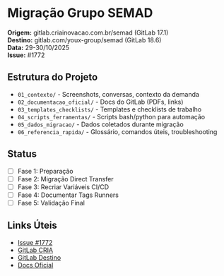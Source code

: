 # Migração Grupo SEMAD

**Origem:** gitlab.criainovacao.com.br/semad (GitLab 17.1)  
**Destino:** gitlab.com/youx-group/semad (GitLab 18.6)  
**Data:** 29-30/10/2025  
**Issue:** #1772

## Estrutura do Projeto

- `01_contexto/` - Screenshots, conversas, contexto da demanda
- `02_documentacao_oficial/` - Docs do GitLab (PDFs, links)
- `03_templates_checklists/` - Templates e checklists de trabalho
- `04_scripts_ferramentas/` - Scripts bash/python para automação
- `05_dados_migracao/` - Dados coletados durante migração
- `06_referencia_rapida/` - Glossário, comandos úteis, troubleshooting

## Status

- [ ] Fase 1: Preparação
- [ ] Fase 2: Migração Direct Transfer
- [ ] Fase 3: Recriar Variáveis CI/CD
- [ ] Fase 4: Documentar Tags Runners
- [ ] Fase 5: Validação Final

## Links Úteis

- [Issue #1772](link)
- [GitLab CRIA](https://gitlab.criainovacao.com.br/semad)
- [GitLab Destino](https://gitlab.com/youx-group)
- [Docs Oficial](https://docs.gitlab.com/user/group/import/direct_transfer_migrations/)
